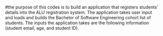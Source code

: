 #the purpose of this codes is to build an application that registers students' details into the ALU registration system. The application takes user input and loads and builds the Bachelor of Software Engineering cohort list of students. The inputs the application takes are the following information (student email, age, and student ID).

